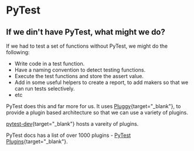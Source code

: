 # PyTest

## If we din't have PyTest,  what might we do?

If we had to test a set of functions without PyTest, we might do the following:

- Write code in a test function.
- Have a naming convention to detect testing functions.
- Execute the test functions and store the assert value.
- Add in some useful helpers to create a report, to add makers so that we can run tests selectively.
- etc

PyTest does this and far more for us. It uses [Pluggy](https://github.com/pytest-dev/pluggy){target="_blank"}, to provide a plugin based architecture so that we can use a variety of plugins.

[pytest-dev](https://github.com/pytest-dev){target="_blank"} hosts a vareity of plugins. 

PyTest docs has a list of over 1000 plugins -  [PyTest Plugins](https://docs.pytest.org/en/7.1.x/reference/plugin_list.html){target="_blank"}.
